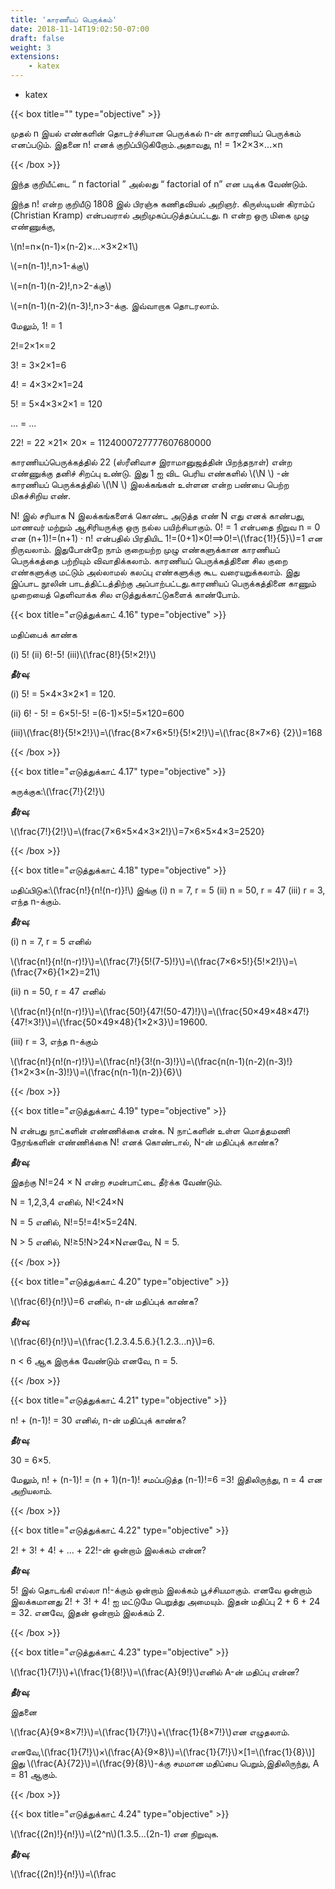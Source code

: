 ```yaml
---
title: 'காரணீயப் பெருக்கம்'
date: 2018-11-14T19:02:50-07:00
draft: false
weight: 3
extensions:
    - katex
---
```



- katex




{{< box title="" type="objective" >}}

முதல் n இயல் எண்களின் தொடர்ச்சியான பெருக்கல் n-ன் காரணியப் பெருக்கம் எனப்படும்.
இதனை n! எனக் குறிப்பிடுகிறோம்.அதாவது, n! = 1×2×3×...×n

{{< /box >}}

இந்த குறியீட்டை “ n factorial ” அல்லது “ factorial of n” என படிக்க வேண்டும்.

இந்த n! என்ற குறியீடு 1808 இல் பிரஞ்சு கணிதவியல் அறிஞர். கிருஸ்டியன் கிராம்ப் (Christian
Kramp) என்பவரால் அறிமுகப்படுத்தப்பட்டது. n என்ற ஒரு மிகை முழு எண்ணுக்கு,

\\(n!=n×(n-1)×(n-2)×...×3×2×1\\)

\\(=n(n-1)!,n>1-க்கு\\)

\\(=n(n-1)(n-2)!,n>2-க்கு\\)

\\(=n(n-1)(n-2)(n-3)!,n>3-க்கு. இவ்வாறாக தொடரலாம்.

மேலும், 1! = 1

2!=2×1×=2

3! = 3×2×1=6

4! = 4×3×2×1=24

5! = 5×4×3×2×1  = 120

... = ...

22! = 22 ×21× 20× = 1124000727777607680000


காரணியப்பெருக்கத்தில் 22 (ஸ்ரீனிவாச இராமானுஜத்தின் பிறந்தநாள்) என்ற எண்ணுக்கு
தனிச் சிறப்பு உண்டு. இது 1 ஐ விட பெரிய எண்களில் \\(\N \\) -ன் காரணியப் பெருக்கத்தில் \\(\N \\) இலக்கங்கள்
உள்ளன என்ற பண்பை பெற்ற மிகச்சிறிய எண்.

N! இல் சரியாக N இலக்கங்களைக் கொண்ட அடுத்த எண் N எது எனக் காண்பது, மாணவர்
மற்றும் ஆசிரியருக்கு ஒரு நல்ல பயிற்சியாகும். 0! = 1 என்பதை நிறுவ n = 0 என (n+1)!=(n+1) · n!
என்பதில் பிரதியிட 1!=(0+1)×0!⟹0!=\\(\frac{1!}{5}\\)=1 என நிருவலாம். இதுபோன்றே நாம் குறையற்ற
முழு எண்களுக்கான காரணியப் பெருக்கத்தை பற்றியும் விவாதிக்கலாம். காரணியப் பெருக்கத்தினை
சில குறை எண்களுக்கு மட்டும் அல்லாமல் கலப்பு எண்களுக்கு கூட வரையறுக்கலாம். இது இப்பாட
நூலின் பாடத்திட்டத்திற்கு அப்பாற்பட்டது.காரணியப் பெருக்கத்தினை காணும் முறையைத் தெளிவாக்க சில எடுத்துக்காட்டுகளைக் காண்போம்.


{{< box title="எடுத்துக்காட் 4.16" type="objective" >}}

மதிப்பைக் காண்க

(i) 5!     (ii) 6!-5!      (iii)\\(\frac{8!}{5!×2!}\\)

**தீர்வு**:

(i) 5! = 5×4×3×2×1 = 120.

(ii) 6! - 5! = 6×5!-5! =(6-1)×5!=5×120=600

(iii)\\(\frac{8!}{5!×2!}\\)=\\(\frac{8×7×6×5!}{5!×2!}\\)=\\(\frac{8×7×6}
{2}\\)=168

{{< /box >}}



{{< box title="எடுத்துக்காட் 4.17" type="objective" >}}
 
சுருக்குக:\\(\frac{7!}{2!}\\)  

**தீர்வு**:

\\(\frac{7!}{2!}\\)=\\(frac{7×6×5×4×3×2!}\\)=7×6×5×4×3=2520}

{{< /box >}}



{{< box title="எடுத்துக்காட் 4.18" type="objective" >}}

மதிப்பிடுக:\\(\frac{n!}{n!(n-r)}!\\) இங்கு (i) n = 7, r = 5 (ii) n = 50, r = 47
(iii) r = 3, எந்த n-க்கும்.

**தீர்வு**:

(i) n = 7, r = 5 எனில்

\\(\frac{n!}{n!(n-r)!}\\)=\\(\frac{7!}{5!(7-5)!}\\)=\\(\frac{7×6×5!}{5!×2!}\\)=\\(\frac{7×6}{1×2}=21\\)

(ii) n = 50, r = 47 எனில்

\\(\frac{n!}{n!(n-r)!}\\)=\\(\frac{50!}{47!(50-47)!}\\)=\\(\frac{50×49×48×47!}{47!×3!}\\)=\\(\frac{50×49×48}{1×2×3}\\)=19600.

(iii) r = 3, எந்த n-க்கும்

\\(\frac{n!}{n!(n-r)!}\\)=\\(\frac{n!}{3!(n-3)!}\\)=\\(\frac{n(n-1)(n-2)(n-3)!}{1×2×3×(n-3)!}\\)=\\(\frac{n(n-1)(n-2)}{6}\\)


{{< /box >}}


{{< box title="எடுத்துக்காட் 4.19" type="objective" >}}

N என்பது நாட்களின் எண்ணிக்கை என்க. N நாட்களின் உள்ள மொத்தமணி நேரங்களின் எண்ணிக்கை N! எனக் கொண்டால், N-ன் மதிப்புக் காண்க?

**தீர்வு**:

இதற்கு N!=24  ×  N என்ற சமன்பாட்டை தீர்க்க வேண்டும்.

N = 1,2,3,4 எனில்,  N!<24×N

N = 5 எனில்,  N!=5!=4!×5=24N.

N > 5 எனில்,  N!≥5!N>24×Nஎனவே, N = 5.

{{< /box >}}


{{< box title="எடுத்துக்காட் 4.20" type="objective" >}}

\\(\frac{6!}{n!}\\)=6 எனில், n-ன் மதிப்புக் காண்க?

**தீர்வு**:

\\(\frac{6!}{n!}\\)=\\(\frac{1.2.3.4.5.6.}{1.2.3...n}\\)=6.

n < 6 ஆக இருக்க வேண்டும் எனவே, n = 5.

{{< /box >}}


{{< box title="எடுத்துக்காட் 4.21" type="objective" >}}

n! + (n-1)! = 30 எனில், n-ன் மதிப்புக் காண்க?

**தீர்வு**:

30 = 6×5.

மேலும், n! + (n-1)! = (n + 1)(n-1)! சமப்படுத்த (n-1)!=6 =3! இதிலிருந்து, n = 4 என
அறியலாம்.

{{< /box >}}


{{< box title="எடுத்துக்காட் 4.22" type="objective" >}}

2! + 3! + 4! + ... + 22!-ன் ஒன்றாம் இலக்கம் என்ன?


**தீர்வு**:

5! இல் தொடங்கி எல்லா n!-க்கும் ஒன்றாம் இலக்கம் பூச்சியமாகும். எனவே ஒன்றாம்
இலக்கமானது 2! + 3! + 4! ஐ மட்டுமே பெறுத்து அமையும். இதன் மதிப்பு 2 + 6 + 24 = 32. எனவே,
இதன் ஒன்றாம் இலக்கம் 2.

{{< /box >}}


{{< box title="எடுத்துக்காட் 4.23" type="objective" >}}

\\(\frac{1}{7!}\\)+\\(\frac{1}{8!}\\)=\\(\frac{A}{9!}\\)எனில் A-ன் மதிப்பு என்ன?

**தீர்வு**:

இதனை

\\(\frac{A}{9×8×7!}\\)=\\(\frac{1}{7!}\\)+\\(\frac{1}{8×7!}\\)என எழுதலாம்.

எனவே,\\(\frac{1}{7!}\\)×\\(\frac{A}{9×8}\\)=\\(\frac{1}{7!}\\)×[1=\\(\frac{1}{8}\\)] இது \\(\frac{A}{72}\\)=\\(\frac{9}{8}\\)-க்கு சமமான மதிப்பை பெறும்,இதிலிருந்து, A = 81 ஆகும்.

{{< /box >}}


{{< box title="எடுத்துக்காட் 4.24" type="objective" >}}

\\(\frac{(2n)!}{n!}\\)=\\(2^n\\)(1.3.5...(2n-1) என நிறுவுக.

**தீர்வு**:

\\(\frac{(2n)!}{n!}\\)=\\(\frac